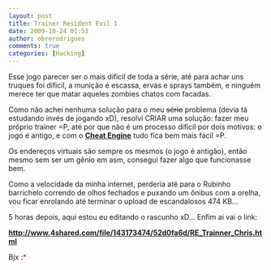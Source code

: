 ```yaml
---
layout: post
title: Trainer Resident Evil 1
date: 2009-10-24 01:53
author: obrerodrigues
comments: true
categories: [Hacking]
---
```

Esse jogo parecer ser o mais dificil de toda a série, até para achar uns truques foi dificil, a munição é escassa, ervas e sprays também, e ninguém merece ter que matar aqueles zombies chatos com facadas.
<!-- <p style="text-align:center;"><img src="http://img834.imageshack.us/img834/1284/re2b.jpg" alt="" /> -->
Como não achei nenhuma solução para o meu <span style="text-decoration:line-through;">sério</span> problema (devia tá estudando invés de jogando xD), resolvi CRIAR uma solução: fazer meu próprio trainer =P, até por que não é um processo dificil por dois motivos: o jogo é antigo, e com o <a href="http://www.cheatengine.org/" target="_blank"><strong>Cheat Engine</strong></a> tudo fica bem mais fácil =P.

<!--more-->

Os endereços virtuais são sempre os mesmos (o jogo é antigão), então mesmo sem ser um gênio em asm, consegui fazer algo que funcionasse bem.

Como a velocidade da minha internet, perderia até para o Rubinho barrichelo correndo de olhos fechados e puxando um ônibus com a orelha, vou ficar enrolando até terminar o upload de escandalosos 474 KB...

5 horas depois, aqui estou eu editando o rascunho xD... Enfim ai vai o link:

<a href="http://www.4shared.com/file/143173474/52d0fa6d/RE_Trainner_Chris.html" target="_blank"><strong>http://www.4shared.com/file/143173474/52d0fa6d/RE_Trainner_Chris.html</strong></a>

Bjx :<span style="color:#ff0000;">*</span>
